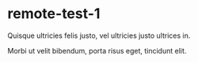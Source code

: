 # remote-test-1

Quisque ultricies felis justo, vel ultricies justo ultrices in.

Morbi ut velit bibendum, porta risus eget, tincidunt elit.
